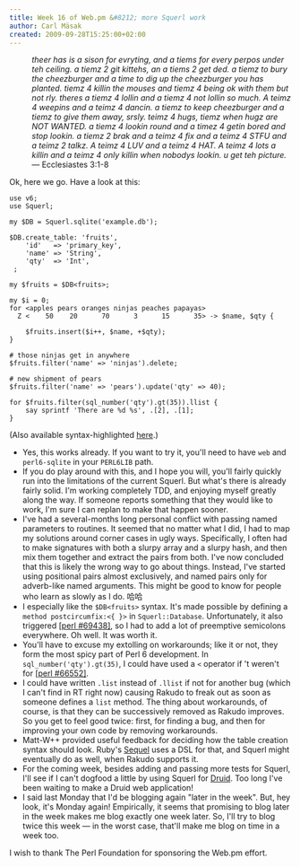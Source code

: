 ```yaml
---
title: Week 16 of Web.pm &#8212; more Squerl work
author: Carl Mäsak
created: 2009-09-28T15:25:00+02:00
---
```

<dl>
<dd> <i>theer has is a sison for evryting, and a tiems for every perpos under teh ceiling. a tiemz 2 git kittehs, an a tiems 2 get ded. a tiemz to bury the cheezburger and a time to dig up the cheezburger you has planted. tiemz 4 killin the mouses and tiemz 4 being ok with them but not rly. theres a tiemz 4 lollin and a tiemz 4 not lollin so much. A teimz 4 weepins and a teimz 4 dancin. a tiemz to keep cheezburger and a tiemz to give them away, srsly. teimz 4 hugs, tiemz when hugz are NOT WANTED. a tiemz 4 lookin round and a timez 4 getin bored and stop lookin. a tiemz 2 brak and a teimz 4 fix and a teimz 4 STFU and a teimz 2 talkz. A teimz 4 LUV and a teimz 4 HAT. A teimz 4 lots a killin and a teimz 4 only killin when nobodys lookin. u get teh picture.</i> &#8212; Ecclesiastes 3:1-8</dd>
</dl>

Ok, here we go. Have a look at this:

    use v6;
    use Squerl;
    
    my $DB = Squerl.sqlite('example.db');
    
    $DB.create_table: 'fruits',
        'id'   => 'primary_key',
        'name' => 'String',
        'qty'  => 'Int',
     ;
    
    my $fruits = $DB<fruits>;
    
    my $i = 0;
    for <apples pears oranges ninjas peaches papayas>
      Z <    50    20      70      3      15      35> -> $name, $qty {
    
        $fruits.insert($i++, $name, +$qty);
    }
    
    # those ninjas get in anywhere
    $fruits.filter('name' => 'ninjas').delete;
    
    # new shipment of pears
    $fruits.filter('name' => 'pears').update('qty' => 40);
    
    for $fruits.filter(sql_number('qty').gt(35)).llist {
        say sprintf 'There are %d %s', .[2], .[1];
    }
    

(Also available syntax-highlighted [here](http://gist.github.com/195336).)

- Yes, this works already. If you want to try it, you'll need to have `web` and `perl6-sqlite` in your `PERL6LIB` path.
- If you do play around with this, and I hope you will, you'll fairly quickly run into the limitations of the current Squerl. But what's there is already fairly solid. I'm working completely TDD, and enjoying myself greatly along the way. If someone reports something that they would like to work, I'm sure I can replan to make that happen sooner.
- I've had a several-months long personal conflict with passing named parameters to routines. It seemed that no matter what I did, I had to map my solutions around corner cases in ugly ways. Specifically, I often had to make signatures with both a slurpy array and a slurpy hash, and then mix them together and extract the pairs from both. I've now concluded that this is likely the wrong way to go about things. Instead, I've started using positional pairs almost exclusively, and named pairs only for adverb-like named arguments. This might be good to know for people who learn as slowly as I do. 哈哈
- I especially like the `$DB<fruits>` syntax. It's made possible by defining a `method postcircumfix:<{ }>` in `Squerl::Database`. Unfortunately, it also triggered [[perl #69438]](http://rt.perl.org/rt3/Ticket/Display.html?id=69438), so I had to add a lot of preemptive semicolons everywhere. Oh well. It was worth it.
- You'll have to excuse my extolling on workarounds; like it or not, they form the most spicy part of Perl 6 development. In `sql_number('qty').gt(35)`, I could have used a `<` operator if 't weren't for [[perl #66552]](http://rt.perl.org/rt3/Ticket/Display.html?id=66552).
- I could have written `.list` instead of `.llist` if not for another bug (which I can't find in RT right now) causing Rakudo to freak out as soon as someone defines a `list` method. The thing about workarounds, of course, is that they can be successively removed as Rakudo improves. So you get to feel good twice: first, for finding a bug, and then for improving your own code by removing workarounds.
- Matt-W++ provided useful feedback for deciding how the table creation syntax should look. Ruby's [Sequel](http://sequel.rubyforge.org/) uses a DSL for that, and Squerl might eventually do as well, when Rakudo supports it.
- For the coming week, besides adding and passing more tests for Squerl, I'll see if I can't dogfood a little by using Squerl for [Druid](http://github.com/masak/druid). Too long I've been waiting to make a Druid web application!
- I said last Monday that I'd be blogging again "later in the week". But, hey look, it's Monday again! Empirically, it seems that promising to blog later in the week makes me blog exactly one week later. So, I'll try to blog twice this week — in the worst case, that'll make me blog on time in a week too.

I wish to thank The Perl Foundation for sponsoring the Web.pm effort.


